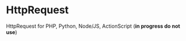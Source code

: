 HttpRequest
===========

HttpRequest for PHP, Python, Node/JS, ActionScript (**in progress do not use**)
